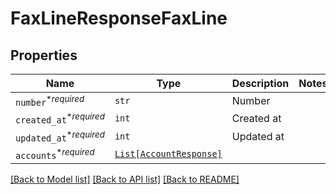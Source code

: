 # FaxLineResponseFaxLine



## Properties
Name | Type | Description | Notes
------------ | ------------- | ------------- | -------------
| `number`<sup>*_required_</sup> | ```str``` |  Number  |  |
| `created_at`<sup>*_required_</sup> | ```int``` |  Created at  |  |
| `updated_at`<sup>*_required_</sup> | ```int``` |  Updated at  |  |
| `accounts`<sup>*_required_</sup> | [```List[AccountResponse]```](AccountResponse.md) |    |  |

[[Back to Model list]](../README.md#documentation-for-models) [[Back to API list]](../README.md#documentation-for-api-endpoints) [[Back to README]](../README.md)

